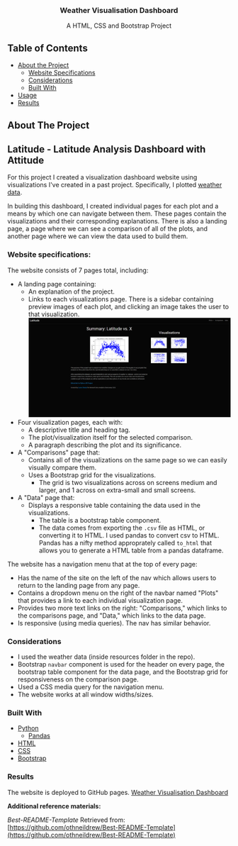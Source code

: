 <!---Project Logo -->
<br />
<p align="center">
  <h3 align="center">Weather Visualisation Dashboard</h3>
  <p align="center">
    A HTML, CSS and Bootstrap Project
    <br />
</p>
</p>


<!-- TABLE OF CONTENTS -->
## Table of Contents

* [About the Project](#about-the-project)
  * [Website Specifications](#website-specifications)
  * [Considerations](#considerations)
  * [Built With](#built-with)
* [Usage](#usage)
* [Results](#results)
  

<!-- ABOUT THE PROJECT -->
## About The Project
## Latitude - Latitude Analysis Dashboard with Attitude

For this project I created a visualization dashboard website using visualizations I've created in a past project. Specifically, I plotted [weather data](Resources/cities.csv).

In building this dashboard, I created individual pages for each plot and a means by which one can navigate between them. These pages contain the visualizations and their corresponding explanations. There is also a landing page, a page where we can see a comparison of all of the plots, and another page where we can view the data used to build them.

### Website specifications:

The website consists of 7 pages total, including:

* A landing page containing:
  * An explanation of the project.
  * Links to each visualizations page. There is a sidebar containing preview images of each plot, and clicking an image takes the user to that visualization.
  ![Landing](WebVisualizations/Images/landing.png)
* Four visualization pages, each with:
  * A descriptive title and heading tag.
  * The plot/visualization itself for the selected comparison.
  * A paragraph describing the plot and its significance.
* A "Comparisons" page that:
  * Contains all of the visualizations on the same page so we can easily visually compare them.
  * Uses a Bootstrap grid for the visualizations.
    * The grid is two visualizations across on screens medium and larger, and 1 across on extra-small and small screens.
* A "Data" page that:
  * Displays a responsive table containing the data used in the visualizations.
    * The table is a bootstrap table component. 
    * The data comes from exporting the `.csv` file as HTML, or converting it to HTML. I used pandas to convert csv to HTML. Pandas has a nifty method approprately called `to_html` that allows you to generate a HTML table from a pandas dataframe. 

The website has a navigation menu that at the top of every page:

* Has the name of the site on the left of the nav which allows users to return to the landing page from any page.
* Contains a dropdown menu on the right of the navbar named "Plots" that provides a link to each individual visualization page.
* Provides two more text links on the right: "Comparisons," which links to the comparisons page, and "Data," which links to the data page.
* Is responsive (using media queries). The nav has similar behavior. 


### Considerations

* I used the weather data (inside resources folder in the repo).
* Bootstrap `navbar` component is used for the header on every page, the bootstrap table component for the data page, and the Bootstrap grid for responsiveness on the comparison page.
* Used a CSS media query for the navigation menu.
* The website works at all window widths/sizes.

### Built With
* [Python](https://www.python.org/about/)
  * [Pandas](https://pandas.pydata.org/pandas-docs/stable/getting_started/index.html)
* [HTML](https://developer.mozilla.org/en-US/docs/Web/HTML)
* [CSS](https://developer.mozilla.org/en-US/docs/Web/CSS#:~:text=Cascading%20Style%20Sheets%20%28CSS%29%20is%20a%20stylesheet%20language,on%20paper%2C%20in%20speech%2C%20or%20on%20other%20media.)
* [Bootstrap](https://maxcdn.bootstrapcdn.com/bootstrap/4.0.0/css/bootstrap.min.css)

### Results
The website is deployed to GitHub pages. <a href="https://susovd.github.io/Weather-Visualisation-Dashboard/WebVisualizations/index.html" alt="Weather Visualisation Dashboard"> Weather Visualisation Dashboard</a>


**Additional reference materials:**

_Best-README-Template_ Retrieved from: [https://github.com/othneildrew/Best-README-Template](https://github.com/othneildrew/Best-README-Template)






